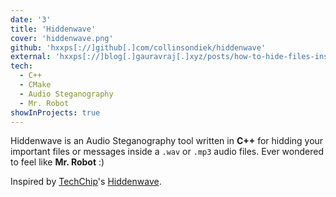 ```yaml
---
date: '3'
title: 'Hiddenwave'
cover: 'hiddenwave.png'
github: 'hxxps[://]github[.]com/collinsondiek/hiddenwave'
external: 'hxxps[://]blog[.]gauravraj[.]xyz/posts/how-to-hide-files-inside-audio-file-or-music-file/'
tech:
  - C++
  - CMake
  - Audio Steganography
  - Mr. Robot
showInProjects: true
---
```


Hiddenwave is an Audio Steganography tool written in **C++** for hidding your important files or messages inside a `.wav` or `.mp3` audio files. Ever wondered to feel like **Mr. Robot** :)

Inspired by [TechChip](https://github.com/techchipnet/)'s [Hiddenwave](https://github.com/techchipnet/HiddenWave).
